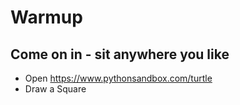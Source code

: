 
# Warmup

## Come on in - sit anywhere you like
* Open https://www.pythonsandbox.com/turtle
* Draw a Square
